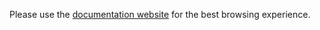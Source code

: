 Please use the [documentation website](https://loic-sharma.github.io/BaGet/)
for the best browsing experience.